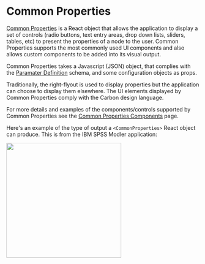 # Common Properties

[Common Properties](04-common-properties.md) is a React object that allows the application to display a set of controls (radio buttons, text entry areas, drop down lists, sliders, tables, etc) to present the properties of a node to the user. Common Properties supports the most commonly used UI components and also allows custom components to be added into its visual output.

Common Properties takes a Javascript (JSON) object, that complies with the [Paramater Definition](https://github.com/elyra-ai/pipeline-schemas/tree/main/common-canvas/parameter-defs) schema, and some configuration objects as props.

Traditionally, the right-flyout is used to display properties but the application can choose to display them elsewhere. The UI elements displayed by Common Properties comply with the Carbon design language.

For more details and examples of the components/controls supported by Common Properties see the [Common Properties Components](https://elyra-canvas-test-harness.u20youmx4sm.us-south.codeengine.appdomain.cloud/#/properties) page.

Here's an example of the type of output a `<CommonProperties>` React object can produce. This is from the IBM SPSS Modler application:

<img src="../assets/cp-example.png" width="300" />
